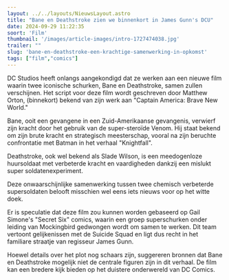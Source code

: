 ```yaml
---
layout: ../../layouts/NieuwsLayout.astro
title: "Bane en Deathstroke zien we binnenkort in James Gunn's DCU"
date: 2024-09-29 11:22:35
soort: 'Film'
thumbnail: '/images/article-images/intro-1727474038.jpg'
trailer: ""
slug: 'bane-en-deathstroke-een-krachtige-samenwerking-in-opkomst'
tags: ["film","comics"]
---
```


DC Studios heeft onlangs aangekondigd dat ze werken aan een nieuwe film waarin twee iconische schurken, Bane en Deathstroke, samen zullen verschijnen. Het script voor deze film wordt geschreven door Matthew Orton, (binnekort) bekend van zijn werk aan "Captain America: Brave New World." 

Bane, ooit een gevangene in een Zuid-Amerikaanse gevangenis, verwierf zijn kracht door het gebruik van de super-steroïde Venom. Hij staat bekend om zijn brute kracht en strategisch meesterschap, vooral na zijn beruchte confrontatie met Batman in het verhaal "Knightfall".

Deathstroke, ook wel bekend als Slade Wilson, is een meedogenloze huursoldaat met verbeterde kracht en vaardigheden dankzij een mislukt super soldatenexperiment.

Deze onwaarschijnlijke samenwerking tussen twee chemisch verbeterde supersoldaten belooft misschien wel eens iets nieuws voor op het witte doek.

Er is speculatie dat deze film zou kunnen worden gebaseerd op Gail Simone's "Secret Six" comics, waarin een groep superschurken onder leiding van Mockingbird gedwongen wordt om samen te werken. Dit team vertoont gelijkenissen met de Suicide Squad en ligt dus recht in het familiare straatje van regisseur James Gunn.

Hoewel details over het plot nog schaars zijn, suggereren bronnen dat Bane en Deathstroke mogelijk niet de centrale figuren zijn in dit verhaal. De film kan een bredere kijk bieden op het duistere onderwereld van DC Comics.
